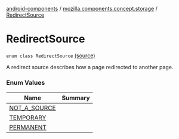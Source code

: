 [android-components](../../index.md) / [mozilla.components.concept.storage](../index.md) / [RedirectSource](./index.md)

# RedirectSource

`enum class RedirectSource` [(source)](https://github.com/mozilla-mobile/android-components/blob/master/components/concept/storage/src/main/java/mozilla/components/concept/storage/HistoryStorage.kt#L137)

A redirect source describes how a page redirected to another page.

### Enum Values

| Name | Summary |
|---|---|
| [NOT_A_SOURCE](-n-o-t_-a_-s-o-u-r-c-e.md) |  |
| [TEMPORARY](-t-e-m-p-o-r-a-r-y.md) |  |
| [PERMANENT](-p-e-r-m-a-n-e-n-t.md) |  |
